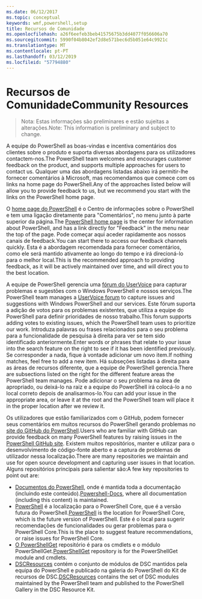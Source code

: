 ```yaml
---
ms.date: 06/12/2017
ms.topic: conceptual
keywords: wmf,powershell,setup
title: Recursos de Comunidade
ms.openlocfilehash: a26f6eefeb3beb41575675b3dd4077f056606a70
ms.sourcegitcommit: 5990f04b8042ef2d8e571bec6d5b051e64c9921c
ms.translationtype: MT
ms.contentlocale: pt-PT
ms.lasthandoff: 03/12/2019
ms.locfileid: "57794880"
---
```

# <a name="community-resources"></a><span data-ttu-id="40cbc-103">Recursos de Comunidade</span><span class="sxs-lookup"><span data-stu-id="40cbc-103">Community Resources</span></span>
> <span data-ttu-id="40cbc-104">Nota: Estas informações são preliminares e estão sujeitas a alterações.</span><span class="sxs-lookup"><span data-stu-id="40cbc-104">Note: This information is preliminary and subject to change.</span></span>

<span data-ttu-id="40cbc-105">A equipe do PowerShell as boas-vindas e incentiva comentários dos clientes sobre o produto e suporta diversas abordagens para os utilizadores contactem-nos.</span><span class="sxs-lookup"><span data-stu-id="40cbc-105">The PowerShell team welcomes and encourages customer feedback on the product, and supports multiple approaches for users to contact us.</span></span>
<span data-ttu-id="40cbc-106">Qualquer uma das abordagens listadas abaixo irá permitir-lhe fornecer comentários à Microsoft, mas recomendamos que comece com os links na home page do PowerShell.</span><span class="sxs-lookup"><span data-stu-id="40cbc-106">Any of the approaches listed below will allow you to provide feedback to us, but we recommend you start with the links on the PowerShell home page.</span></span>

<span data-ttu-id="40cbc-107">O [home page do PowerShell](https://microsoft.com/powershell) é o Centro de informações sobre o PowerShell e tem uma ligação diretamente para "Comentários", no menu junto à parte superior da página.</span><span class="sxs-lookup"><span data-stu-id="40cbc-107">The [PowerShell home page](https://microsoft.com/powershell) is the center for information about PowerShell, and has a link directly for "Feedback" in the menu near the top of the page.</span></span>
<span data-ttu-id="40cbc-108">Pode começar aqui aceder rapidamente aos nossos canais de feedback.</span><span class="sxs-lookup"><span data-stu-id="40cbc-108">You can start there to access our feedback channels quickly.</span></span>
<span data-ttu-id="40cbc-109">Esta é a abordagem recomendada para fornecer comentários, como ele será mantido ativamente ao longo do tempo e irá direcioná-lo para o melhor local.</span><span class="sxs-lookup"><span data-stu-id="40cbc-109">This is the recommended approach to providing feedback, as it will be actively maintained over time, and will direct you to the best location.</span></span>

<span data-ttu-id="40cbc-110">A equipe de PowerShell gerencia uma [fórum do UserVoice](https://windowsserver.uservoice.com/forums/301869-powershell/) para capturar problemas e sugestões com o Windows PowerShell e nossos serviços.</span><span class="sxs-lookup"><span data-stu-id="40cbc-110">The PowerShell team manages a [UserVoice forum](https://windowsserver.uservoice.com/forums/301869-powershell/) to capture issues and suggestions with Windows PowerShell and our services.</span></span>
<span data-ttu-id="40cbc-111">Este fórum suporta a adição de votos para os problemas existentes, que utiliza a equipe do PowerShell para definir prioridades de nosso trabalho.</span><span class="sxs-lookup"><span data-stu-id="40cbc-111">This forum supports adding votes to existing issues, which the PowerShell team uses to prioritize our work.</span></span>
<span data-ttu-id="40cbc-112">Introduza palavras ou frases relacionados para o seu problema para a funcionalidade de pesquisa à direita para ver se tem sido identificado anteriormente.</span><span class="sxs-lookup"><span data-stu-id="40cbc-112">Enter words or phrases that relate to your issue into the search feature on the right to see if it has been identified previously.</span></span>
<span data-ttu-id="40cbc-113">Se corresponder a nada, fique à vontade adicionar um novo item.</span><span class="sxs-lookup"><span data-stu-id="40cbc-113">If nothing matches, feel free to add a new item.</span></span>
<span data-ttu-id="40cbc-114">Há subseções listadas à direita para as áreas de recursos diferente, que a equipe de PowerShell gerencia.</span><span class="sxs-lookup"><span data-stu-id="40cbc-114">There are subsections listed on the right for the different feature areas the PowerShell team manages.</span></span>
<span data-ttu-id="40cbc-115">Pode adicionar o seu problema na área de apropriado, ou deixá-lo na raiz e a equipe do PowerShell irá colocá-lo a no local correto depois de analisarmos-lo.</span><span class="sxs-lookup"><span data-stu-id="40cbc-115">You can add your issue in the appropriate area, or leave it at the root and the PowerShell team will place it in the proper location after we review it.</span></span>

<span data-ttu-id="40cbc-116">Os utilizadores que estão familiarizados com o GitHub, podem fornecer seus comentários em muitos recursos do PowerShell gerando problemas no [site do GitHub do PowerShell](https://github.com/powershell).</span><span class="sxs-lookup"><span data-stu-id="40cbc-116">Users who are familiar with GitHub can provide feedback on many PowerShell features by raising issues in the [PowerShell GitHub site](https://github.com/powershell).</span></span>
<span data-ttu-id="40cbc-117">Existem muitos repositórios, manter e utilizar para o desenvolvimento de código-fonte aberto e a captura de problemas de utilizador nessa localização.</span><span class="sxs-lookup"><span data-stu-id="40cbc-117">There are many repositories we maintain and use for open source development and capturing user issues in that location.</span></span>
<span data-ttu-id="40cbc-118">Alguns repositórios principais para salientar são:</span><span class="sxs-lookup"><span data-stu-id="40cbc-118">A few key repositories to point out are:</span></span>

* <span data-ttu-id="40cbc-119">[Documentos do PowerShell](https://github.com/PowerShell/powershell-docs), onde é mantida toda a documentação (incluindo este conteúdo).</span><span class="sxs-lookup"><span data-stu-id="40cbc-119">[Powershell-Docs](https://github.com/PowerShell/powershell-docs), where all documentation (including this content) is maintained.</span></span>
* <span data-ttu-id="40cbc-120">[PowerShell](https://github.com/PowerShell/powershell) é a localização para o PowerShell Core, que é a versão futura do PowerShell.</span><span class="sxs-lookup"><span data-stu-id="40cbc-120">[PowerShell](https://github.com/PowerShell/powershell) is the location for PowerShell Core, which is the future version of PowerShell.</span></span>
<span data-ttu-id="40cbc-121">Este é o local para sugerir recomendações de funcionalidades ou gerar problemas para o PowerShell Core.</span><span class="sxs-lookup"><span data-stu-id="40cbc-121">This is the place to suggest feature recommendations, or raise issues for PowerShell Core.</span></span>
* <span data-ttu-id="40cbc-122">[O PowerShellGet](https://github.com/PowerShell/powershellget) repositório é para os cmdlets e o módulo PowerShellGet.</span><span class="sxs-lookup"><span data-stu-id="40cbc-122">[PowerShellGet](https://github.com/PowerShell/powershellget) repository is for the PowerShellGet module and cmdlets.</span></span>
* <span data-ttu-id="40cbc-123">[DSCResources](https://github.com/PowerShell/DscResources) contém o conjunto de módulos de DSC mantidos pela equipa do PowerShell e publicado na galeria do PowerShell do Kit de recursos de DSC.</span><span class="sxs-lookup"><span data-stu-id="40cbc-123">[DSCResources](https://github.com/PowerShell/DscResources) contains the set of DSC modules maintained by the PowerShell team and published to the PowerShell Gallery in the DSC Resource Kit.</span></span>
